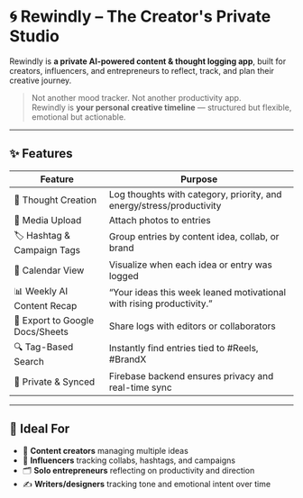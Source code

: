# 🌀 Rewindly – The Creator's Private Studio

Rewindly is **a private AI-powered content & thought logging app**, built for creators, influencers, and entrepreneurs to reflect, track, and plan their creative journey.

> Not another mood tracker. Not another productivity app.  
> Rewindly is **your personal creative timeline** — structured but flexible, emotional but actionable.

---

## ✨ Features

| Feature                        | Purpose                                                                 |
|-------------------------------|-------------------------------------------------------------------------|
| 📝 Thought Creation            | Log thoughts with category, priority, and energy/stress/productivity    |
| 📸 Media Upload                | Attach photos to entries                                                |
| 🏷️ Hashtag & Campaign Tags     | Group entries by content idea, collab, or brand                         |
| 📅 Calendar View               | Visualize when each idea or entry was logged                            |
| 📊 Weekly AI Content Recap    | “Your ideas this week leaned motivational with rising productivity.”    |
| 📂 Export to Google Docs/Sheets | Share logs with editors or collaborators                               |
| 🔍 Tag-Based Search            | Instantly find entries tied to #Reels, #BrandX                          |
| 🔐 Private & Synced            | Firebase backend ensures privacy and real-time sync                     |

---

## 🧠 Ideal For
- 🎥 **Content creators** managing multiple ideas
- 🧵 **Influencers** tracking collabs, hashtags, and campaigns
- 🗂️ **Solo entrepreneurs** reflecting on productivity and direction
- ✍️ **Writers/designers** tracking tone and emotional intent over time



